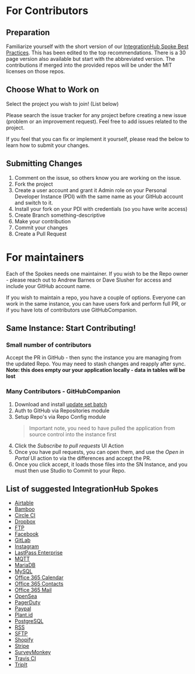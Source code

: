 # For Contributors

## Preparation

Familiarize yourself with the short version of our [IntegrationHub Spoke Best Practices](SpokeDevelopmentBestPracticesPublic.md). This has been edited to the top recommendations. There is a 30 page version also available but start with the abbreviated version. The contributions if merged into the provided repos will be under the MIT licenses on those repos.

## Choose What to Work on

Select the project you wish to join! (List below)

Please search the issue tracker for any project before creating a new issue (problem or an improvement request). Feel free to add issues related to the project.

If you feel that you can fix or implement it yourself, please read the below to learn how to submit your changes.

## Submitting Changes

1. Comment on the issue, so others know you are working on the issue.
1. Fork the project
1. Create a user account and grant it Admin role on your Personal Developer Instance (PDI) with the same name as your GitHub account and switch to it.
1. Install your fork on your PDI with credentials (so you have write access)
1. Create Branch something-descriptive
1. Make your contribution
1. Commit your changes
1. Create a Pull Request

# For maintainers

 Each of the Spokes needs one maintainer. If you wish to be the Repo owner - please reach out to Andrew Barnes or Dave Slusher for access and include your GitHub account name.

 If you wish to maintain a repo, you have a couple of options. Everyone can work in the same instance, you can have users fork and perform full PR, or if you have lots of contributors use GitHubCompanion.

## Same Instance: Start Contributing!

### Small number of contributors

Accept the PR in GitHub - then sync the instance you are managing from the updated Repo. You may need to stash changes and reapply after sync. **Note: this does empty our your application locally - data in tables will be lost**

### Many Contributors - GitHubCompanion

1. Download and install [update set batch](https://github.com/ServiceNowDevProgram/SpoketoberfestResources/raw/master/2GHC.xml)
1. Auth to GitHub via Repositories module
1. Setup Repo's via Repo Config module
    > Important note, you need to have pulled the application from source control into the instance first
1. Click the *Subscribe to pull requests* UI Action
1. Once you have pull requests, you can open them, and use the *Open in Portal* UI action to via the differences and accept the PR.
1. Once you click accept, it loads those files into the SN Instance, and you must then use Studio to Commit to your Repo.

## List of suggested IntegrationHub Spokes

* [Airtable](https://github.com/ServiceNowDevProgram/Spoketoberfest_Airtable)
* [Bamboo](https://github.com/ServiceNowDevProgram/Spoketoberfest_Bamboo)
* [Circle CI](https://github.com/ServiceNowDevProgram/Spoketoberfest_Circle_CI)
* [Dropbox](https://github.com/ServiceNowDevProgram/Spoketoberfest_Dropbox)
* [FTP](https://github.com/ServiceNowDevProgram/Spoketoberfest_FTP)
* [Facebook](https://github.com/ServiceNowDevProgram/Spoketoberfest_Facebook)
* [GitLab](https://github.com/ServiceNowDevProgram/Spoketoberfest_GitLab)
* [Instagram](https://github.com/ServiceNowDevProgram/Spoketoberfest_Instagram)
* [LastPass Enterprise](https://github.com/ServiceNowDevProgram/Spoketoberfest_LastPass_Enterprise)
* [MQTT](https://github.com/ServiceNowDevProgram/Spoketoberfest_MQTT)
* [MariaDB](https://github.com/ServiceNowDevProgram/Spoketoberfest_MariaDB)
* [MySQL](https://github.com/ServiceNowDevProgram/Spoketoberfest_MySQL)
* [Office 365 Calendar](https://github.com/ServiceNowDevProgram/Spoketoberfest_Office_365_Calendar)
* [Office 365 Contacts](https://github.com/ServiceNowDevProgram/Spoketoberfest_Office_365_Contacts)
* [Office 365 Mail](https://github.com/ServiceNowDevProgram/Spoketoberfest_Office_365_Mail)
* [OpenSea](https://github.com/phr-nk/Spoketoberfest_OpenSea)
* [PagerDuty](https://github.com/ServiceNowDevProgram/Spoketoberfest_PagerDuty)
* [Paypal](https://github.com/ServiceNowDevProgram/Spoketoberfest_Paypal)
* [Plant.id](https://github.com/23Thom/plant_recognition)
* [PostgreSQL](https://github.com/ServiceNowDevProgram/Spoketoberfest_PostgreSQL)
* [RSS](https://github.com/ServiceNowDevProgram/Spoketoberfest_RSS)
* [SFTP](https://github.com/ServiceNowDevProgram/Spoketoberfest_SFTP)
* [Shopify](https://github.com/ServiceNowDevProgram/Spoketoberfest_Shopify)
* [Stripe](https://github.com/ServiceNowDevProgram/Spoketoberfest_Stripe)
* [SurveyMonkey](https://github.com/ServiceNowDevProgram/Spoketoberfest_SurveyMonkey)
* [Travis CI](https://github.com/ServiceNowDevProgram/Spoketoberfest_Travis_CI)
* [TripIt](https://github.com/ServiceNowDevProgram/Spoketoberfest_TripIt)
